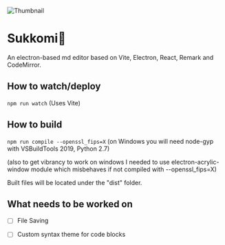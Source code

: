 ![Thumbnail](https://i.imgur.com/HmXx4sU.png)
# Sukkomi🌸
An electron-based md editor based on Vite, Electron, React, Remark and CodeMirror.
## How to watch/deploy
`npm run watch` (Uses Vite)
## How to build
`npm run compile --openssl_fips=X` (on Windows you will need node-gyp with VSBuildTools 2019, Python 2.7)

(also to get vibrancy to work on windows I needed to use electron-acrylic-window module which misbehaves if not compiled with --openssl_fips=X)

Built files will be located under the "dist" folder.

## What needs to be worked on
* [ ] File Saving

* [ ] Custom syntax theme for code blocks
